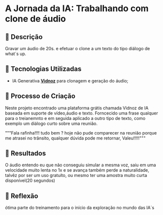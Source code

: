 # A Jornada da IA: Trabalhando com clone de áudio 

## 📒 Descrição
Gravar um áudio de 20s. e efetuar o clone a um texto do tipo diálogo de what´s up.

## 🤖 Tecnologias Utilizadas
- IA Generativa **[Vidnoz](https://pt.vidnoz.com/clonar-voz.html)** para clonagem e geração do áudio;

## 🧐 Processo de Criação
Neste projeto encontrado uma plataforma grátis chamada Vidnoz de IA baseada em suporte de vídeo,áudio e texto. Forncecido uma frase qualquer para o treianemnto e em seguida aplicado a outro tipo de texto, como exemplo um diálogo curto sobre uma reunião.

"""Fala rafinha!!!! tudo bem ? hoje não pude comparecer na reunião porque me atrasei no trânsito, qualquer dúvida pode me retornar, Valeu!!!!!"""

## 🚀 Resultados
O áudio entendo eu que não conseguiu simular a mesma voz, saiu em uma velocidade muito lenta no 1x e se avança também perde a naturalidade, talvêz por ser um uso gratuíto, ou mesmo ter uma amostra muito curta disponível(20 segundos)

## 💭 Reflexão
ótima parte do treinamento para o início da exploração no mundo das IA´s
